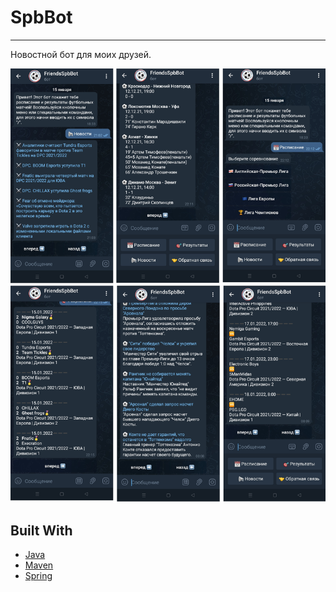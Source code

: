 # SpbBot
____
Новостной бот для моих друзей.

![](https://github.com/AlexeyMarino/FriendsBot/blob/master/screenshots/bot1.jpg)

## Built With

* [Java](https://oracle.com/java)
* [Maven](https://maven.apache.org/)
* [Spring](https://spring.io/)


